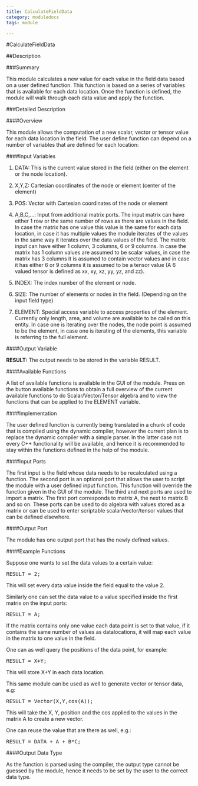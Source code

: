 ```yaml
---
title: CalculateFieldData
category: moduledocs
tags: module

---
```


#CalculateFieldData

##Description

###Summary

This module calculates a new value for each value in the field data based on a user defined function. This function is based on a series of variables that is available for each data location. Once the function is defined, the module will walk through each data value and apply the function.

###Detailed Description

####Overview

This module allows the computation of a new scalar, vector or tensor value for each data location in the field. The user define function can depend on a number of variables that are defined for each location:

####Input Variables

  1. DATA: This is the current value stored in the field (either on the element or the node location).

  2. X,Y,Z: Cartesian coordinates of the node or element (center of the element)

  3. POS: Vector with Cartesian coordinates of the node or element

  4. A,B,C,...: Input from additional matrix ports. The input matrix can have either 1 row or the same number of rows as there are values in the field. In case the matrix has one value this value is the same for each data location, in case it has multiple values the module iterates of the values in the same way it iterates over the data values of the field. The matrix input can have either 1 column, 3 columns, 6 or 9 columns. In case the matrix has 1 column values are assumed to be scalar values, in case the matrix has 3 columns it is assumed to contain vector values and in case it has either 6 or 9 columns it is assumed to be a tensor value (A 6 valued tensor is defined as xx, xy, xz, yy, yz, and zz).

  5. INDEX: The index number of the element or node.

  6. SIZE: The number of elements or nodes in the field. (Depending on the input field type)

  7. ELEMENT: Special access variable to access properties of the element. Currently only length, area, and volume are available to be called on this entity. In case one is iterating over the nodes, the node point is assumed to be the element, in case one is iterating of the elements, this variable is referring to the full element.

####Output Variable

**RESULT:** The output needs to be stored in the variable RESULT.

####Available Functions

A list of available functions is available in the GUI of the module. Press on the button available functions to obtain a full overview of the current available functions to do Scalar/Vector/Tensor algebra and to view the functions that can be applied to the ELEMENT variable.

####Implementation

The user defined function is currently being translated in a chunk of code that is compiled using the dynamic compiler, however the current plan is to replace the dynamic compiler with a simple parser. In the latter case not every C++ functionality will be available, and hence it is recommended to stay within the functions defined in the help of the module.

####Input Ports

The first input is the field whose data needs to be recalculated using a function. The second port is an optional port that allows the user to script the module with a user defined input function. This function will override the function given in the GUI of the module. The third and next ports are used to import a matrix. The first port corresponds to matrix A, the next to matrix B and so on. These ports can be used to do algebra with values stored as a matrix or can be used to enter scriptable scalar/vector/tensor values that can be defined elsewhere.

####Output Port

The module has one output port that has the newly defined values.

####Example Functions

Suppose one wants to set the data values to a certain value:

<pre>RESULT = 2;</pre>
This will set every data value inside the field equal to the value 2. 

Similarly one can set the data value to a value specified inside the first matrix on the input ports:

<pre>RESULT = A;</pre>
If the matrix contains only one value each data point is set to that value, if it contains the same number of values as datalocations, it will map each value in the matrix to one value in the field.

One can as well query the positions of the data point, for example:

<pre>RESULT = X+Y;</pre>
This will store X+Y in each data location.

This same module can be used as well to generate vector or tensor data, e.g:

<pre>RESULT = Vector(X,Y,cos(A));</pre>
This will take the X, Y, position and the cos applied to the values in the matrix A to create a new vector.

One can reuse the value that are there as well, e.g.:

<pre>RESULT = DATA + A + B*C;</pre>

####Output Data Type

As the function is parsed using the compiler, the output type cannot be guessed by the module, hence it needs to be set by the user to the correct data type.



